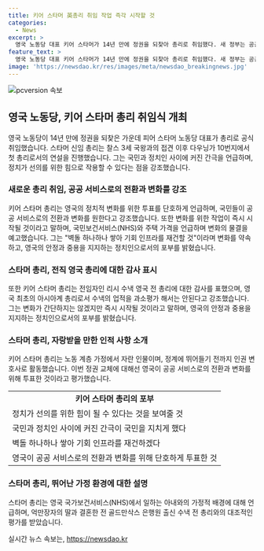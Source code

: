 ```yaml
---
title: 키어 스타머 英총리 취임 작업 즉각 시작할 것
categories:
  - News
excerpt: >
  영국 노동당 대표 키어 스타머가 14년 만에 정권을 되찾아 총리로 취임했다. 새 정부는 공공 서비스로의 전환과 변화를 위해 단호하게 투표한 것으로 평가되며, 스타머는 변화를 약속하고 국민보건서비스(NHS)와 주택 가격 등을 언급하며 변화의 물결을 예고했다. 이에 앞서 버킹엄궁은 찰스 3세 영국 국왕이 스타머를 총리로 공식 임명했다고 밝혔다. 스타머는 노동 계층 출신으로, 인권 변호사 출신이며 아내는 NHS에서 일하는 것으로 알려져 있다.
feature_text: >
  영국 노동당 대표 키어 스타머가 14년 만에 정권을 되찾아 총리로 취임했다. 새 정부는 공공 서비스로의 전환과 변화를 위해 단호하게 투표한 것으로 평가되며, 스타머는 변화를 약속하고 국민보건서비스(NHS)와 주택 가격 등을 언급하며 변화의 물결을 예고했다. 이에 앞서 버킹엄궁은 찰스 3세 영국 국왕이 스타머를 총리로 공식 임명했다고 밝혔다. 스타머는 노동 계층 출신으로, 인권 변호사 출신이며 아내는 NHS에서 일하는 것으로 알려져 있다.
image: 'https://newsdao.kr/res/images/meta/newsdao_breakingnews.jpg'
---
```


<p><img src="https://newsdao.kr/res/images/meta/newsdao_breakingnews.jpg" alt="pcversion 속보" /></p>

<h2 data-ke-size="size26">영국 노동당, 키어 스타머 총리 취임식 개최</h2>

<p data-ke-size="size16">영국 노동당이 14년 만에 정권을 되찾은 가운데 피어 스타머 노동당 대표가 총리로 공식 취임했습니다. 스타머 신임 총리는 찰스 3세 국왕과의 접견 이후 다우닝가 10번지에서 첫 총리로서의 연설을 진행했습니다. 그는 국민과 정치인 사이에 커진 간극을 언급하며, 정치가 선의를 위한 힘으로 작용할 수 있다는 점을 강조했습니다.</p>

<h3>새로운 총리 취임, 공공 서비스로의 전환과 변화를 강조</h3>

<p data-ke-size="size16">키어 스타머 총리는 영국의 정치적 변화를 위한 투표를 단호하게 언급하며, 국민들이 공공 서비스로의 전환과 변화를 원한다고 강조했습니다. 또한 변화를 위한 작업이 즉시 시작될 것이라고 말하며, 국민보건서비스(NHS)와 주택 가격을 언급하며 변화의 물결을 예고했습니다. 그는 "벽돌 하나하나 쌓아 기회 인프라를 재건할 것"이라며 변화를 약속하고, 영국의 안정과 중용을 지지하는 정치인으로서의 포부를 밝혔습니다.</p>

<h3>스타머 총리, 전직 영국 총리에 대한 감사 표시</h3>

<p data-ke-size="size16">또한 키어 스타머 총리는 전임자인 리시 수낵 영국 전 총리에 대한 감사를 표했으며, 영국 최초의 아시아계 총리로서 수낵의 업적을 과소평가 해서는 안된다고 강조했습니다. 그는 변화가 간단하지는 않겠지만 즉시 시작될 것이라고 말하며, 영국의 안정과 중용을 지지하는 정치인으로서의 포부를 밝혔습니다.</p>

<h3>스타머 총리, 자랑받을 만한 인적 사항 소개</h3>

<p data-ke-size="size16">키어 스타머 총리는 노동 계층 가정에서 자란 인물이며, 정계에 뛰어들기 전까지 인권 변호사로 활동했습니다. 이번 정권 교체에 대해선 영국이 공공 서비스로의 전환과 변화를 위해 투표한 것이라고 평가했습니다.</p>

<table>
    <tr>
        <td style="text-align: center; height: 17px;"><b>키어 스타머 총리의 포부</b></td>
    </tr>
    <tr>
        <td>정치가 선의를 위한 힘이 될 수 있다는 것을 보여줄 것</td>
    </tr>
    <tr>
        <td>국민과 정치인 사이에 커진 간극이 국민을 지치게 했다</td>
    </tr>
    <tr>
        <td>벽돌 하나하나 쌓아 기회 인프라를 재건하겠다</td>
    </tr>
    <tr>
        <td>영국이 공공 서비스로의 전환과 변화를 위해 단호하게 투표한 것</td>
    </tr>
</table>

<h3>스타머 총리, 뛰어난 가정 환경에 대한 설명</h3>

<p data-ke-size="size16">스타머 총리는 영국 국가보건서비스(NHS)에서 일하는 아내와의 가정적 배경에 대해 언급하며, 억만장자의 딸과 결혼한 전 골드만삭스 은행원 출신 수낵 전 총리와의 대조적인 평가를 받았습니다.</p>
실시간 뉴스 속보는, <a href="https://newsdao.kr" rel="dofollow">https://newsdao.kr</a>


